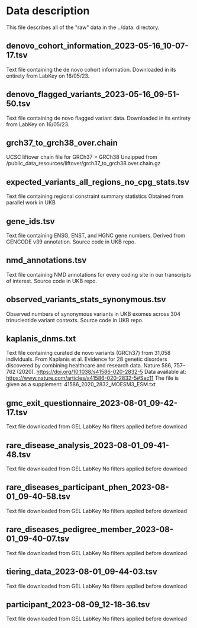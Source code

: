 # Data description
This file describes all of the "raw" data in the ../data. directory.

## denovo_cohort_information_2023-05-16_10-07-17.tsv
Text file containing the de novo cohort information.
Downloaded in its entirety from LabKey on 16/05/23.

## denovo_flagged_variants_2023-05-16_09-51-50.tsv
Text file containing de novo flagged variant data.
Downloaded in its entirety from LabKey on 16/05/23.

## grch37_to_grch38_over.chain
UCSC liftover chain file for GRCh37 > GRCh38
Unzipped from /public_data_resources/liftover/grch37_to_grch38.over.chain.gz

## expected_variants_all_regions_no_cpg_stats.tsv
Text file containing regional constraint summary statistics
Obtained from parallel work in UKB

## gene_ids.tsv
Text file containing ENSG, ENST, and HGNC gene numbers.
Derived from GENCODE v39 annotation.
Source code in UKB repo.

## nmd_annotations.tsv
Text file containing NMD annotations for every coding site in our transcripts of interest.
Source code in UKB repo.

## observed_variants_stats_synonymous.tsv
Observed numbers of synonymous variants in UKB exomes across 304 trinucleotide variant contexts.
Source code in UKB repo.

## kaplanis_dnms.txt
Text file containing curated de novo variants (GRCh37) from 31,058 individuals.
From Kaplanis et al. Evidence for 28 genetic disorders discovered by combining healthcare and research data. Nature 586, 757–762 (2020). https://doi.org/10.1038/s41586-020-2832-5
Data available at:
https://www.nature.com/articles/s41586-020-2832-5#Sec11
The file is given as a supplement:
41586_2020_2832_MOESM3_ESM.txt

## gmc_exit_questionnaire_2023-08-01_09-42-17.tsv
Text file downloaded from GEL LabKey
No filters applied before download

## rare_disease_analysis_2023-08-01_09-41-48.tsv
Text file downloaded from GEL LabKey
No filters applied before download

## rare_diseases_participant_phen_2023-08-01_09-40-58.tsv
Text file downloaded from GEL LabKey
No filters applied before download

## rare_diseases_pedigree_member_2023-08-01_09-40-07.tsv
Text file downloaded from GEL LabKey
No filters applied before download

## tiering_data_2023-08-01_09-44-03.tsv
Text file downloaded from GEL LabKey
No filters applied before download

## participant_2023-08-09_12-18-36.tsv
Text file downloaded from GEL LabKey
No filters applied before download
